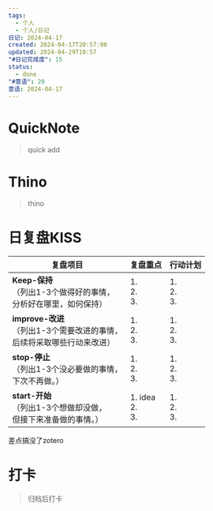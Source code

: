 ```yaml
---
tags:
  - 个人
  - 个人/日记
日记: 2024-04-17
created: 2024-04-17T20:57:00
updated: 2024-04-29T10:57
"#日记完成度": 15
status:
  - done
"#意语": 20
意语: 2024-04-17
---
```

# QuickNote
> quick add

# Thino
> thino

# 日复盘KISS
| **复盘项目**                                             | **复盘重点**              | **行动计划**          |
| ---------------------------------------------------- | --------------------- | ----------------- |
| **Keep-保持**<br>（列出1-3个做得好的事情，<br>   分析好在哪里，如何保持）     | 1.  <br>2. <br>3.     | 1.  <br>2. <br>3. |
| **improve-改进**<br>（列出1-3个需要改进的事情，<br>  后续将采取哪些行动来改进） | 1.  <br>2. <br>3.     | 1.  <br>2. <br>3. |
| **stop-停止**<br>（列出1-3个没必要做的事情，<br>下次不再做。）            | 1.  <br>2. <br>3.     | 1.  <br>2. <br>3. |
| **start-开始**<br>（列出1-3个想做却没做，<br>但接下来准备做的事情。）        | 1.  idea<br>2. <br>3. | 1.  <br>2. <br>3. |
差点搞没了zotero


# 打卡
> 归档后打卡


